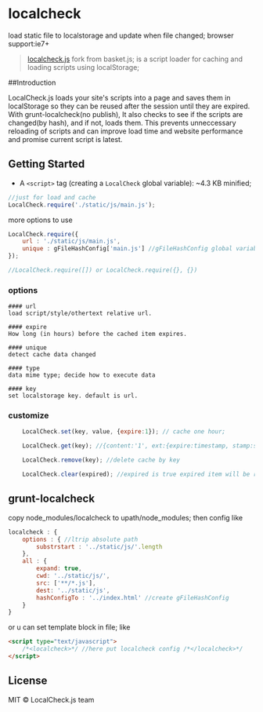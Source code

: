 # localcheck
load static file to localstorage and update when file changed; browser support:ie7+

> [localcheck.js](http://www.molo.com.cn/localcheck.js/) fork from basket.js; is a script loader for caching and loading scripts using localStorage;

##Introduction

LocalCheck.js loads your site's scripts into a page and saves them in localStorage so they can be reused after the session until they are expired. With grunt-localcheck(no publish), It also checks to see if the scripts are changed(by hash), and if not, loads them. This prevents unneccessary reloading of scripts and can improve load time and website performance and promise current script is latest.

## Getting Started
-   A ``<script>`` tag (creating a ``LocalCheck`` global variable): ~4.3 KB minified;

```javascript
//just for load and cache
LocalCheck.require('./static/js/main.js');
```

more options to use

```javascript
LocalCheck.require({
    url : './static/js/main.js',
    unique : gFileHashConfig['main.js'] //gFileHashConfig global variable created by grunt-localcheck
});

//LocalCheck.require([]) or LocalCheck.require({}, {})
```

### options
    #### url
    load script/style/othertext relative url.

    #### expire
    How long (in hours) before the cached item expires.
    
    #### unique
    detect cache data changed
    
    #### type
    data mime type; decide how to execute data

    #### key
    set localstorage key. default is url.

### customize

```javascript
    LocalCheck.set(key, value, {expire:1}); // cache one hour;

    LocalCheck.get(key); //{content:'1', ext:{expire:timestamp, stamp:set timestamp, type:data mimetype}}

    LocalCheck.remove(key); //delete cache by key

    LocalCheck.clear(expired); //expired is true expired item will be removed. Otherwise removed all.
```

## grunt-localcheck
copy node_modules/localcheck to upath/node_modules; then config like
```javascript
localcheck : {
    options : { //ltrip absolute path
        substrstart : '../static/js/'.length
    },
    all : {
        expand: true,
        cwd: '../static/js/',
        src: ['**/*.js'],
        dest: '../static/js',
        hashConfigTo : '../index.html' //create gFileHashConfig 
    }
}
```

or u can set template block in file; like
```html
<script type="text/javascript">
    /*<localcheck>*/ //here put localcheck config /*</localcheck>*/
</script>
```

## License

MIT © LocalCheck.js team
